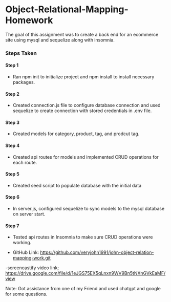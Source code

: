 # Object-Relational-Mapping-Homework
The goal of this assignment was to create a back end for an ecommerce site using mysql and sequelize along with insomnia.

### Steps Taken

#### Step 1 
- Ran npm init to initialize project and npm install to install necessary packages. 

#### Step 2
- Created connection.js file to configure database connection and used sequelize to create connection with stored credentials in .env file.

#### Step 3
- Created models for category, product, tag, and prodcut tag.

#### Step 4
- Created api routes for models and implemented CRUD operations for each route.

#### Step 5
- Created seed script to populate database with the initial data

#### Step 6
- In server.js, configured sequelize to sync models to the mysql database on server start.

#### Step 7
- Tested api routes in Insomnia to make sure CRUD operations were working.



- GitHub Link: https://github.com/veryjohn1991/john-object-relation-mapping-work.git 

-screencastify video link; https://drive.google.com/file/d/1eJGS75EX5qLnxn9WV9Bn5tNXnGVkEaMF/view 


Note: Got assistance from one of my Friend and used chatgpt and google for some questions.
